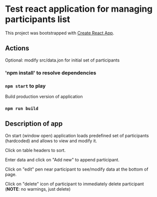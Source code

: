 # Test react application for managing participants list

This project was bootstrapped with [Create React App](https://github.com/facebook/create-react-app).

## Actions

Optional: modify src/data.jon for initial set of participants

### 'npm install' to resolve dependencies
### `npm start` to play

Build production version of application
### `npm run build`

## Description of app
On start (window open) application loads predefined set of participants (hardcoded) and allows to view and modify it.

Click on table headers to sort.

Enter data and click on "Add new" to append participant.

Click on "edit" pen near participant to see/modify data at the bottom of page.

Click on "delete" icon of participant to immediately delete participant (<b>NOTE</b>: no warnings, just delete)
